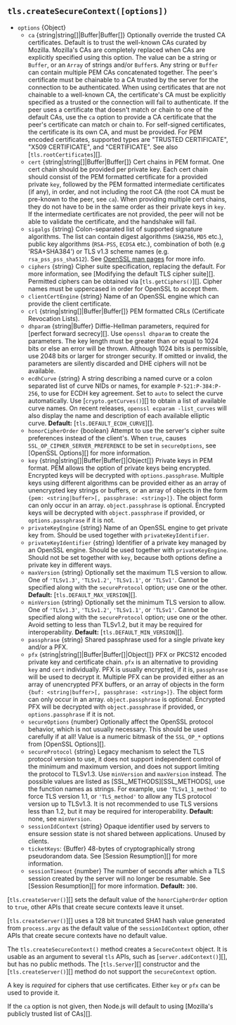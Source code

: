 ## `tls.createSecureContext([options])`

<!-- YAML
added: v0.11.13
changes:
  - version: v12.12.0
    pr-url: https://github.com/nodejs/node/pull/28973
    description: Added `privateKeyIdentifier` and `privateKeyEngine` options
                 to get private key from an OpenSSL engine.
  - version: v12.11.0
    pr-url: https://github.com/nodejs/node/pull/29598
    description: Added `sigalgs` option to override supported signature
                 algorithms.
  - version: v12.0.0
    pr-url: https://github.com/nodejs/node/pull/26209
    description: TLSv1.3 support added.
  - version: v11.5.0
    pr-url: https://github.com/nodejs/node/pull/24733
    description: The `ca:` option now supports `BEGIN TRUSTED CERTIFICATE`.
  - version:
     - v11.4.0
     - v10.16.0
    pr-url: https://github.com/nodejs/node/pull/24405
    description: The `minVersion` and `maxVersion` can be used to restrict
                 the allowed TLS protocol versions.
  - version: v10.0.0
    pr-url: https://github.com/nodejs/node/pull/19794
    description: The `ecdhCurve` cannot be set to `false` anymore due to a
                 change in OpenSSL.
  - version: v9.3.0
    pr-url: https://github.com/nodejs/node/pull/14903
    description: The `options` parameter can now include `clientCertEngine`.
  - version: v9.0.0
    pr-url: https://github.com/nodejs/node/pull/15206
    description: The `ecdhCurve` option can now be multiple `':'` separated
                 curve names or `'auto'`.
  - version: v7.3.0
    pr-url: https://github.com/nodejs/node/pull/10294
    description: If the `key` option is an array, individual entries do not
                 need a `passphrase` property anymore. `Array` entries can also
                 just be `string`s or `Buffer`s now.
  - version: v5.2.0
    pr-url: https://github.com/nodejs/node/pull/4099
    description: The `ca` option can now be a single string containing multiple
                 CA certificates.
-->

* `options` {Object}
  * `ca` {string|string\[]|Buffer|Buffer\[]} Optionally override the trusted CA
    certificates. Default is to trust the well-known CAs curated by Mozilla.
    Mozilla's CAs are completely replaced when CAs are explicitly specified
    using this option. The value can be a string or `Buffer`, or an `Array` of
    strings and/or `Buffer`s. Any string or `Buffer` can contain multiple PEM
    CAs concatenated together. The peer's certificate must be chainable to a CA
    trusted by the server for the connection to be authenticated. When using
    certificates that are not chainable to a well-known CA, the certificate's CA
    must be explicitly specified as a trusted or the connection will fail to
    authenticate.
    If the peer uses a certificate that doesn't match or chain to one of the
    default CAs, use the `ca` option to provide a CA certificate that the peer's
    certificate can match or chain to.
    For self-signed certificates, the certificate is its own CA, and must be
    provided.
    For PEM encoded certificates, supported types are "TRUSTED CERTIFICATE",
    "X509 CERTIFICATE", and "CERTIFICATE".
    See also [`tls.rootCertificates`][].
  * `cert` {string|string\[]|Buffer|Buffer\[]} Cert chains in PEM format. One
    cert chain should be provided per private key. Each cert chain should
    consist of the PEM formatted certificate for a provided private `key`,
    followed by the PEM formatted intermediate certificates (if any), in order,
    and not including the root CA (the root CA must be pre-known to the peer,
    see `ca`). When providing multiple cert chains, they do not have to be in
    the same order as their private keys in `key`. If the intermediate
    certificates are not provided, the peer will not be able to validate the
    certificate, and the handshake will fail.
  * `sigalgs` {string} Colon-separated list of supported signature algorithms.
    The list can contain digest algorithms (`SHA256`, `MD5` etc.), public key
    algorithms (`RSA-PSS`, `ECDSA` etc.), combination of both (e.g
    'RSA+SHA384') or TLS v1.3 scheme names (e.g. `rsa_pss_pss_sha512`).
    See [OpenSSL man pages](https://www.openssl.org/docs/man1.1.1/man3/SSL_CTX_set1_sigalgs_list.html)
    for more info.
  * `ciphers` {string} Cipher suite specification, replacing the default. For
    more information, see [Modifying the default TLS cipher suite][]. Permitted
    ciphers can be obtained via [`tls.getCiphers()`][]. Cipher names must be
    uppercased in order for OpenSSL to accept them.
  * `clientCertEngine` {string} Name of an OpenSSL engine which can provide the
    client certificate.
  * `crl` {string|string\[]|Buffer|Buffer\[]} PEM formatted CRLs (Certificate
    Revocation Lists).
  * `dhparam` {string|Buffer} Diffie-Hellman parameters, required for
    [perfect forward secrecy][]. Use `openssl dhparam` to create the parameters.
    The key length must be greater than or equal to 1024 bits or else an error
    will be thrown. Although 1024 bits is permissible, use 2048 bits or larger
    for stronger security. If omitted or invalid, the parameters are silently
    discarded and DHE ciphers will not be available.
  * `ecdhCurve` {string} A string describing a named curve or a colon separated
    list of curve NIDs or names, for example `P-521:P-384:P-256`, to use for
    ECDH key agreement. Set to `auto` to select the
    curve automatically. Use [`crypto.getCurves()`][] to obtain a list of
    available curve names. On recent releases, `openssl ecparam -list_curves`
    will also display the name and description of each available elliptic curve.
    **Default:** [`tls.DEFAULT_ECDH_CURVE`][].
  * `honorCipherOrder` {boolean} Attempt to use the server's cipher suite
    preferences instead of the client's. When `true`, causes
    `SSL_OP_CIPHER_SERVER_PREFERENCE` to be set in `secureOptions`, see
    [OpenSSL Options][] for more information.
  * `key` {string|string\[]|Buffer|Buffer\[]|Object\[]} Private keys in PEM
    format. PEM allows the option of private keys being encrypted. Encrypted
    keys will be decrypted with `options.passphrase`. Multiple keys using
    different algorithms can be provided either as an array of unencrypted key
    strings or buffers, or an array of objects in the form
    `{pem: <string|buffer>[, passphrase: <string>]}`. The object form can only
    occur in an array. `object.passphrase` is optional. Encrypted keys will be
    decrypted with `object.passphrase` if provided, or `options.passphrase` if
    it is not.
  * `privateKeyEngine` {string} Name of an OpenSSL engine to get private key
    from. Should be used together with `privateKeyIdentifier`.
  * `privateKeyIdentifier` {string} Identifier of a private key managed by
    an OpenSSL engine. Should be used together with `privateKeyEngine`.
    Should not be set together with `key`, because both options define a
    private key in different ways.
  * `maxVersion` {string} Optionally set the maximum TLS version to allow. One
    of `'TLSv1.3'`, `'TLSv1.2'`, `'TLSv1.1'`, or `'TLSv1'`. Cannot be specified
    along with the `secureProtocol` option; use one or the other.
    **Default:** [`tls.DEFAULT_MAX_VERSION`][].
  * `minVersion` {string} Optionally set the minimum TLS version to allow. One
    of `'TLSv1.3'`, `'TLSv1.2'`, `'TLSv1.1'`, or `'TLSv1'`. Cannot be specified
    along with the `secureProtocol` option; use one or the other. Avoid
    setting to less than TLSv1.2, but it may be required for
    interoperability.
    **Default:** [`tls.DEFAULT_MIN_VERSION`][].
  * `passphrase` {string} Shared passphrase used for a single private key and/or
    a PFX.
  * `pfx` {string|string\[]|Buffer|Buffer\[]|Object\[]} PFX or PKCS12 encoded
    private key and certificate chain. `pfx` is an alternative to providing
    `key` and `cert` individually. PFX is usually encrypted, if it is,
    `passphrase` will be used to decrypt it. Multiple PFX can be provided either
    as an array of unencrypted PFX buffers, or an array of objects in the form
    `{buf: <string|buffer>[, passphrase: <string>]}`. The object form can only
    occur in an array. `object.passphrase` is optional. Encrypted PFX will be
    decrypted with `object.passphrase` if provided, or `options.passphrase` if
    it is not.
  * `secureOptions` {number} Optionally affect the OpenSSL protocol behavior,
    which is not usually necessary. This should be used carefully if at all!
    Value is a numeric bitmask of the `SSL_OP_*` options from
    [OpenSSL Options][].
  * `secureProtocol` {string} Legacy mechanism to select the TLS protocol
    version to use, it does not support independent control of the minimum and
    maximum version, and does not support limiting the protocol to TLSv1.3. Use
    `minVersion` and `maxVersion` instead. The possible values are listed as
    [SSL\_METHODS][SSL_METHODS], use the function names as strings. For example,
    use `'TLSv1_1_method'` to force TLS version 1.1, or `'TLS_method'` to allow
    any TLS protocol version up to TLSv1.3. It is not recommended to use TLS
    versions less than 1.2, but it may be required for interoperability.
    **Default:** none, see `minVersion`.
  * `sessionIdContext` {string} Opaque identifier used by servers to ensure
    session state is not shared between applications. Unused by clients.
  * `ticketKeys`: {Buffer} 48-bytes of cryptographically strong pseudorandom
    data. See [Session Resumption][] for more information.
  * `sessionTimeout` {number} The number of seconds after which a TLS session
    created by the server will no longer be resumable. See
    [Session Resumption][] for more information. **Default:** `300`.

[`tls.createServer()`][] sets the default value of the `honorCipherOrder` option
to `true`, other APIs that create secure contexts leave it unset.

[`tls.createServer()`][] uses a 128 bit truncated SHA1 hash value generated
from `process.argv` as the default value of the `sessionIdContext` option, other
APIs that create secure contexts have no default value.

The `tls.createSecureContext()` method creates a `SecureContext` object. It is
usable as an argument to several `tls` APIs, such as [`server.addContext()`][],
but has no public methods. The [`tls.Server`][] constructor and the
[`tls.createServer()`][] method do not support the `secureContext` option.

A key is _required_ for ciphers that use certificates. Either `key` or
`pfx` can be used to provide it.

If the `ca` option is not given, then Node.js will default to using
[Mozilla's publicly trusted list of CAs][].

